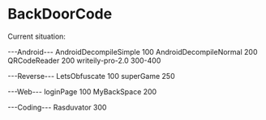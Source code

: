 # BackDoorCode

Current situation:

---Android---
AndroidDecompileSimple 100
AndroidDecompileNormal 200
QRCodeReader 200
writeily-pro-2.0 300-400

---Reverse---
LetsObfuscate 100
superGame 250

---Web---
loginPage 100
MyBackSpace 200

---Coding---
Rasduvator 300
